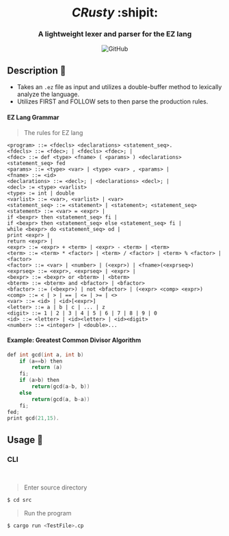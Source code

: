 <div align="center">
  
# _CRusty_ :shipit:

### A lightweight lexer and parser for the EZ lang

![GitHub](https://img.shields.io/github/license/aidantrabs/CRusty?style=flat-square)
  
</div>

## Description :pushpin: 
- Takes an `.ez` file as input and utilizes a double-buffer method to lexically analyze the language.
- Utilizes FIRST and FOLLOW sets to then parse the production rules.

#### EZ Lang Grammar
> The rules for EZ lang
```
<program> ::= <fdecls> <declarations> <statement_seq>.
<fdecls> ::= <fdec>; | <fdecls> <fdec>; |
<fdec> ::= def <type> <fname> ( <params> ) <declarations> <statement_seq> fed
<params> ::= <type> <var> | <type> <var> , <params> |
<fname> ::= <id>
<declarations> ::= <decl>; | <declarations> <decl>; |
<decl> := <type> <varlist>
<type> := int | double
<varlist> ::= <var>, <varlist> | <var>
<statement_seq> ::= <statement> | <statement>; <statement_seq>
<statement> ::= <var> = <expr> |
if <bexpr> then <statement_seq> fi |
if <bexpr> then <statement_seq> else <statement_seq> fi |
while <bexpr> do <statement_seq> od |
print <expr> |
return <expr> |
<expr> ::= <expr> + <term> | <expr> - <term> | <term>
<term> ::= <term> * <factor> | <term> / <factor> | <term> % <factor> |
<factor>
<factor> ::= <var> | <number> | (<expr>) | <fname>(<exprseq>)
<exprseq> ::= <expr>, <exprseq> | <expr> |
<bexpr> ::= <bexpr> or <bterm> | <bterm>
<bterm> ::= <bterm> and <bfactor> | <bfactor>
<bfactor> ::= (<bexpr>) | not <bfactor> | (<expr> <comp> <expr>)
<comp> ::= < | > | == | <= | >= | <>
<var> ::= <id> | <id>[<expr>]
<letter> ::= a | b | c | ... | z
<digit> ::= 1 | 2 | 3 | 4 | 5 | 6 | 7 | 8 | 9 | 0
<id> ::= <letter> | <id><letter> | <id><digit>
<number> ::= <integer> | <double>...
```

#### Example: Greatest Common Divisor Algorithm

```cpp
def int gcd(int a, int b)
	if (a==b) then
		return (a) 
	fi;
	if (a>b) then
		return(gcd(a-b, b))
	else 
		return(gcd(a, b-a)) 
	fi;
fed;
print gcd(21,15).
```

## Usage :pencil:

### CLI

<br/>

> Enter source directory
```sh
$ cd src
```

> Run the program
```sh
$ cargo run <TestFile>.cp
```
